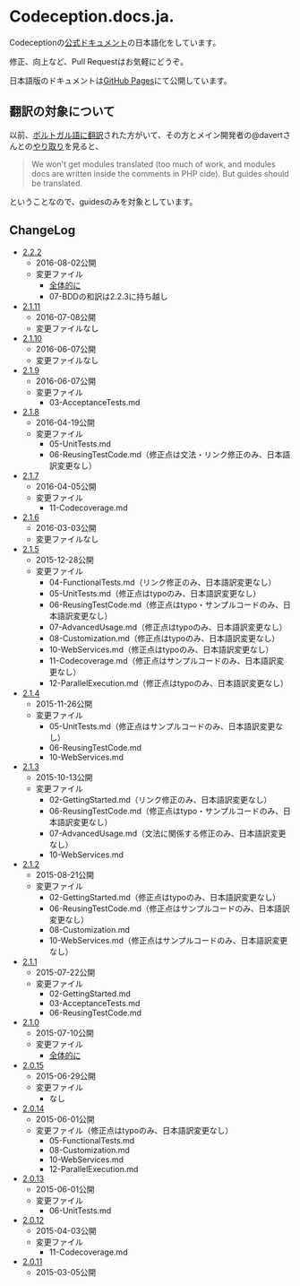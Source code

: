 # Codeception.docs.ja.

Codeceptionの[公式ドキュメント](https://github.com/Codeception/Codeception/tree/2.0/docs)の日本語化をしています。

修正、向上など、Pull Requestはお気軽にどうぞ。

日本語版のドキュメントは[GitHub Pages](http://piccagliani.github.io/Codeception.docs.ja_JP/)にて公開しています。

## 翻訳の対象について
以前、[ポルトガル語に翻訳](https://github.com/Codeception/docs.pt_BR)された方がいて、その方とメイン開発者の@davertさんとの[やり取り](https://github.com/Codeception/docs.pt_BR/issues/1#issue-19933969)を見ると、

> We won't get modules translated (too much of work, and modules docs are written inside the comments in PHP cide). But guides should be translated.

ということなので、guidesのみを対象としています。

## ChangeLog
- [2.2.2](http://piccagliani.github.io/Codeception.docs.ja_JP/)
    - 2016-08-02公開
    - 変更ファイル
        - [全体的に](https://github.com/piccagliani/Codeception.docs.ja_JP/pull/37/files)
        - 07-BDDの和訳は2.2.3に持ち越し
- [2.1.11](http://piccagliani.github.io/Codeception.docs.ja_JP/2.1.11)
    - 2016-07-08公開
    - 変更ファイルなし
- [2.1.10](http://piccagliani.github.io/Codeception.docs.ja_JP/2.1.10/)
    - 2016-06-07公開
    - 変更ファイルなし
- [2.1.9](http://piccagliani.github.io/Codeception.docs.ja_JP/2.1.9/)
    - 2016-06-07公開
    - 変更ファイル
        - 03-AcceptanceTests.md
- [2.1.8](http://piccagliani.github.io/Codeception.docs.ja_JP/2.1.8/)
    - 2016-04-19公開
    - 変更ファイル
        - 05-UnitTests.md
        - 06-ReusingTestCode.md（修正点は文法・リンク修正のみ、日本語訳変更なし）
- [2.1.7](http://piccagliani.github.io/Codeception.docs.ja_JP/2.1.7/)
    - 2016-04-05公開
    - 変更ファイル
        - 11-Codecoverage.md
- [2.1.6](http://piccagliani.github.io/Codeception.docs.ja_JP/2.1.6/)
    - 2016-03-03公開
    - 変更ファイルなし
- [2.1.5](http://piccagliani.github.io/Codeception.docs.ja_JP/2.1.5/)
    - 2015-12-28公開
    - 変更ファイル
        - 04-FunctionalTests.md（リンク修正のみ、日本語訳変更なし）
        - 05-UnitTests.md（修正点はtypoのみ、日本語訳変更なし）
        - 06-ReusingTestCode.md（修正点はtypo・サンプルコードのみ、日本語訳変更なし）
        - 07-AdvancedUsage.md（修正点はtypoのみ、日本語訳変更なし）
        - 08-Customization.md（修正点はtypoのみ、日本語訳変更なし）
        - 10-WebServices.md（修正点はtypoのみ、日本語訳変更なし）
        - 11-Codecoverage.md（修正点はサンプルコードのみ、日本語訳変更なし）
        - 12-ParallelExecution.md（修正点はtypoのみ、日本語訳変更なし）
- [2.1.4](http://piccagliani.github.io/Codeception.docs.ja_JP/2.1.4/)
    - 2015-11-26公開
    - 変更ファイル
        - 05-UnitTests.md（修正点はサンプルコードのみ、日本語訳変更なし）
        - 06-ReusingTestCode.md
        - 10-WebServices.md
- [2.1.3](http://piccagliani.github.io/Codeception.docs.ja_JP/2.1.3/)
    - 2015-10-13公開
    - 変更ファイル
        - 02-GettingStarted.md（リンク修正のみ、日本語訳変更なし）
        - 06-ReusingTestCode.md（修正点はtypo・サンプルコードのみ、日本語訳変更なし）
        - 07-AdvancedUsage.md（文法に関係する修正のみ、日本語訳変更なし）
        - 10-WebServices.md
- [2.1.2](http://piccagliani.github.io/Codeception.docs.ja_JP/2.1.2/)
    - 2015-08-21公開
    - 変更ファイル
        - 02-GettingStarted.md（修正点はtypoのみ、日本語訳変更なし）
        - 06-ReusingTestCode.md（修正点はサンプルコードのみ、日本語訳変更なし）
        - 08-Customization.md
        - 10-WebServices.md（修正点はサンプルコードのみ、日本語訳変更なし）
- [2.1.1](http://piccagliani.github.io/Codeception.docs.ja_JP/2.1.1/)
    - 2015-07-22公開
    - 変更ファイル
        - 02-GettingStarted.md
        - 03-AcceptanceTests.md
        - 06-ReusingTestCode.md
- [2.1.0](http://piccagliani.github.io/Codeception.docs.ja_JP/2.1.0/)
    - 2015-07-10公開
    - 変更ファイル
        - [全体的に](https://github.com/piccagliani/Codeception.docs.ja_JP/pull/24/files)
- [2.0.15](http://piccagliani.github.io/Codeception.docs.ja_JP/2.0.15/)
    - 2015-06-29公開
    - 変更ファイル
        - なし
- [2.0.14](http://piccagliani.github.io/Codeception.docs.ja_JP/2.0.14/)
    - 2015-06-01公開
    - 変更ファイル（修正点はtypoのみ、日本語訳変更なし）
        - 05-FunctionalTests.md
        - 08-Customization.md
        - 10-WebServices.md
        - 12-ParallelExecution.md
- [2.0.13](http://piccagliani.github.io/Codeception.docs.ja_JP/2.0.13/)
    - 2015-06-01公開
    - 変更ファイル
        - 06-UnitTests.md
- [2.0.12](http://piccagliani.github.io/Codeception.docs.ja_JP/2.0.12/)
    - 2015-04-03公開
    - 変更ファイル
        - 11-Codecoverage.md
- [2.0.11](http://piccagliani.github.io/Codeception.docs.ja_JP/2.0.11/)
    - 2015-03-05公開
